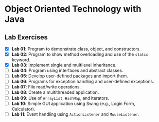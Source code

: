 # Object Oriented Technology with Java

## Lab Exercises

- [x] **Lab 01**: Program to demonstrate class, object, and constructors.  
- [x] **Lab 02**: Program to show method overloading and use of the `static` keyword.  
- [x] **Lab 03**: Implement single and multilevel inheritance.  
- [ ] **Lab 04**: Program using interfaces and abstract classes.  
- [ ] **Lab 05**: Develop user-defined packages and import them.  
- [ ] **Lab 06**: Programs for exception handling and user-defined exceptions.  
- [ ] **Lab 07**: File read/write operations.  
- [ ] **Lab 08**: Create a multithreaded application.  
- [ ] **Lab 09**: Use of `ArrayList`, `HashMap`, and iterators.  
- [ ] **Lab 10**: Simple GUI application using Swing (e.g., Login Form, Calculator).  
- [ ] **Lab 11**: Event handling using `ActionListener` and `MouseListener`.
